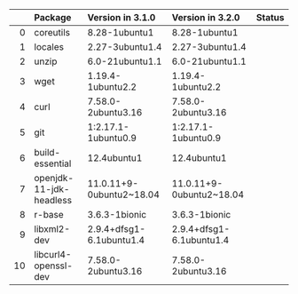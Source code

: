 <!-- markdown-link-check-disable -->

|    | Package                 | Version in 3.1.0         | Version in 3.2.0         | Status   |
|---:|:------------------------|:-------------------------|:-------------------------|:---------|
|  0 | coreutils               | 8.28-1ubuntu1            | 8.28-1ubuntu1            |          |
|  1 | locales                 | 2.27-3ubuntu1.4          | 2.27-3ubuntu1.4          |          |
|  2 | unzip                   | 6.0-21ubuntu1.1          | 6.0-21ubuntu1.1          |          |
|  3 | wget                    | 1.19.4-1ubuntu2.2        | 1.19.4-1ubuntu2.2        |          |
|  4 | curl                    | 7.58.0-2ubuntu3.16       | 7.58.0-2ubuntu3.16       |          |
|  5 | git                     | 1:2.17.1-1ubuntu0.9      | 1:2.17.1-1ubuntu0.9      |          |
|  6 | build-essential         | 12.4ubuntu1              | 12.4ubuntu1              |          |
|  7 | openjdk-11-jdk-headless | 11.0.11+9-0ubuntu2~18.04 | 11.0.11+9-0ubuntu2~18.04 |          |
|  8 | r-base                  | 3.6.3-1bionic            | 3.6.3-1bionic            |          |
|  9 | libxml2-dev             | 2.9.4+dfsg1-6.1ubuntu1.4 | 2.9.4+dfsg1-6.1ubuntu1.4 |          |
| 10 | libcurl4-openssl-dev    | 7.58.0-2ubuntu3.16       | 7.58.0-2ubuntu3.16       |          |
